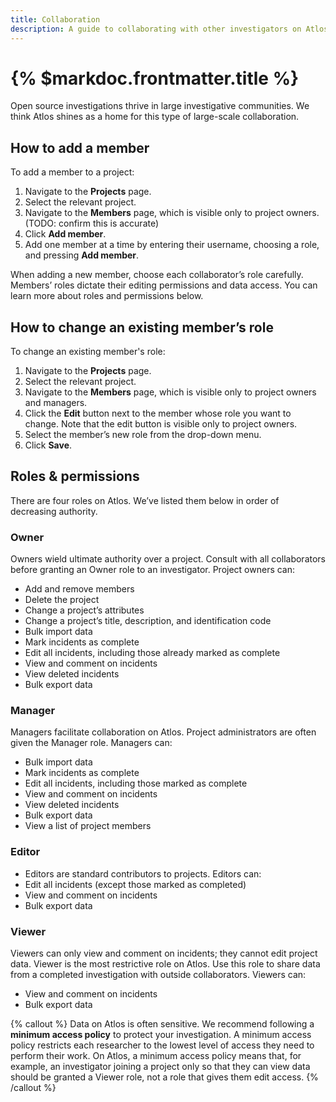 ```yaml
---
title: Collaboration
description: A guide to collaborating with other investigators on Atlos. 
---
```


# {% $markdoc.frontmatter.title %}

Open source investigations thrive in large investigative communities. We think Atlos shines as a home for this type of large-scale collaboration. 

## How to add a member 
To add a member to a project: 
1. Navigate to the **Projects** page.
2. Select the relevant project. 
3. Navigate to the **Members** page, which is visible only to project owners. (TODO: confirm this is accurate)
4. Click **Add member**. 
5. Add one member at a time by entering their username, choosing a role, and pressing **Add member**. 

When adding a new member, choose each collaborator’s role carefully. Members’ roles dictate their editing permissions and data access. You can learn more about roles and permissions below.

## How to change an existing member’s role
To change an existing member's role:
1. Navigate to the **Projects** page.
2. Select the relevant project. 
3. Navigate to the **Members** page, which is visible only to project owners and managers. 
4. Click the **Edit** button next to the member whose role you want to change. Note that the edit button is visible only to project owners.
5. Select the member’s new role from the drop-down menu.
6. Click **Save**.

## Roles & permissions
There are four roles on Atlos. We’ve listed them below in order of decreasing authority.

### Owner
Owners wield ultimate authority over a project. Consult with all collaborators before granting an Owner role to an investigator. Project owners can:
- Add and remove members 
- Delete the project 
- Change a project’s attributes 
- Change a project’s title, description, and identification code
- Bulk import data
- Mark incidents as complete
- Edit all incidents, including those already marked as complete 
- View and comment on incidents
- View deleted incidents
- Bulk export data

### Manager
Managers facilitate collaboration on Atlos. Project administrators are often given the Manager role. Managers can:
- Bulk import data 
- Mark incidents as complete
- Edit all incidents, including those marked as complete
- View and comment on incidents
- View deleted incidents
- Bulk export data
- View a list of project members

### Editor
- Editors are standard contributors to projects. Editors can:
- Edit all incidents (except those marked as completed)
- View and comment on incidents
- Bulk export data

### Viewer
Viewers can only view and comment on incidents; they cannot edit project data. Viewer is the most restrictive role on Atlos. Use this role to share data from a completed investigation with outside collaborators. Viewers can:
- View and comment on incidents
- Bulk export data


{% callout %}
Data on Atlos is often sensitive. We recommend following a **minimum access policy** to protect your investigation. A minimum access policy restricts each researcher to the lowest level of access they need to perform their work. 
On Atlos, a minimum access policy means that, for example, an investigator joining a project only so that they can view data should be granted a Viewer role, not a role that gives them edit access.
{% /callout %}